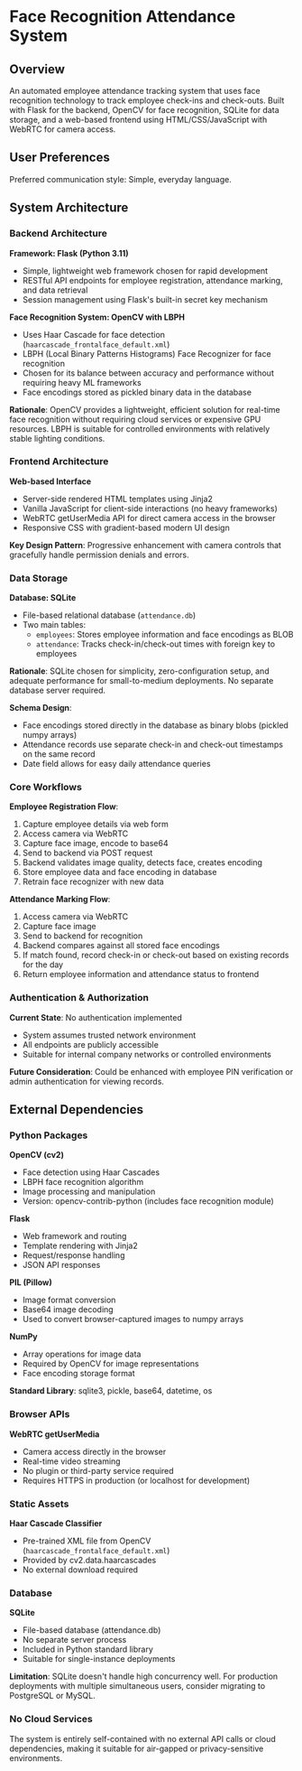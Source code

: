 # Face Recognition Attendance System

## Overview

An automated employee attendance tracking system that uses face recognition technology to track employee check-ins and check-outs. Built with Flask for the backend, OpenCV for face recognition, SQLite for data storage, and a web-based frontend using HTML/CSS/JavaScript with WebRTC for camera access.

## User Preferences

Preferred communication style: Simple, everyday language.

## System Architecture

### Backend Architecture

**Framework: Flask (Python 3.11)**
- Simple, lightweight web framework chosen for rapid development
- RESTful API endpoints for employee registration, attendance marking, and data retrieval
- Session management using Flask's built-in secret key mechanism

**Face Recognition System: OpenCV with LBPH**
- Uses Haar Cascade for face detection (`haarcascade_frontalface_default.xml`)
- LBPH (Local Binary Patterns Histograms) Face Recognizer for face recognition
- Chosen for its balance between accuracy and performance without requiring heavy ML frameworks
- Face encodings stored as pickled binary data in the database

**Rationale**: OpenCV provides a lightweight, efficient solution for real-time face recognition without requiring cloud services or expensive GPU resources. LBPH is suitable for controlled environments with relatively stable lighting conditions.

### Frontend Architecture

**Web-based Interface**
- Server-side rendered HTML templates using Jinja2
- Vanilla JavaScript for client-side interactions (no heavy frameworks)
- WebRTC getUserMedia API for direct camera access in the browser
- Responsive CSS with gradient-based modern UI design

**Key Design Pattern**: Progressive enhancement with camera controls that gracefully handle permission denials and errors.

### Data Storage

**Database: SQLite**
- File-based relational database (`attendance.db`)
- Two main tables:
  - `employees`: Stores employee information and face encodings as BLOB
  - `attendance`: Tracks check-in/check-out times with foreign key to employees

**Rationale**: SQLite chosen for simplicity, zero-configuration setup, and adequate performance for small-to-medium deployments. No separate database server required.

**Schema Design**:
- Face encodings stored directly in the database as binary blobs (pickled numpy arrays)
- Attendance records use separate check-in and check-out timestamps on the same record
- Date field allows for easy daily attendance queries

### Core Workflows

**Employee Registration Flow**:
1. Capture employee details via web form
2. Access camera via WebRTC
3. Capture face image, encode to base64
4. Send to backend via POST request
5. Backend validates image quality, detects face, creates encoding
6. Store employee data and face encoding in database
7. Retrain face recognizer with new data

**Attendance Marking Flow**:
1. Access camera via WebRTC
2. Capture face image
3. Send to backend for recognition
4. Backend compares against all stored face encodings
5. If match found, record check-in or check-out based on existing records for the day
6. Return employee information and attendance status to frontend

### Authentication & Authorization

**Current State**: No authentication implemented
- System assumes trusted network environment
- All endpoints are publicly accessible
- Suitable for internal company networks or controlled environments

**Future Consideration**: Could be enhanced with employee PIN verification or admin authentication for viewing records.

## External Dependencies

### Python Packages

**OpenCV (cv2)**
- Face detection using Haar Cascades
- LBPH face recognition algorithm
- Image processing and manipulation
- Version: opencv-contrib-python (includes face recognition module)

**Flask**
- Web framework and routing
- Template rendering with Jinja2
- Request/response handling
- JSON API responses

**PIL (Pillow)**
- Image format conversion
- Base64 image decoding
- Used to convert browser-captured images to numpy arrays

**NumPy**
- Array operations for image data
- Required by OpenCV for image representations
- Face encoding storage format

**Standard Library**: sqlite3, pickle, base64, datetime, os

### Browser APIs

**WebRTC getUserMedia**
- Camera access directly in the browser
- Real-time video streaming
- No plugin or third-party service required
- Requires HTTPS in production (or localhost for development)

### Static Assets

**Haar Cascade Classifier**
- Pre-trained XML file from OpenCV (`haarcascade_frontalface_default.xml`)
- Provided by cv2.data.haarcascades
- No external download required

### Database

**SQLite**
- File-based database (attendance.db)
- No separate server process
- Included in Python standard library
- Suitable for single-instance deployments

**Limitation**: SQLite doesn't handle high concurrency well. For production deployments with multiple simultaneous users, consider migrating to PostgreSQL or MySQL.

### No Cloud Services

The system is entirely self-contained with no external API calls or cloud dependencies, making it suitable for air-gapped or privacy-sensitive environments.